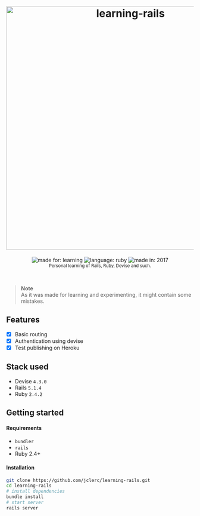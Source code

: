 <h1 align="center">
  <img alt="learning-rails" width="652" src="https://jclerc.github.io/assets/repos/banner/learning-rails.jpg">
  <br>
</h1>

<p align="center">
  <img alt="made for: learning" src="https://jclerc.github.io/assets/static/badges/made-for/learning.svg">
  <img alt="language: ruby" src="https://jclerc.github.io/assets/static/badges/language/ruby.svg">
  <img alt="made in: 2017" src="https://jclerc.github.io/assets/static/badges/made-in/2017.svg">
  <br>
  <sub>Personal learning of Rails, Ruby, Devise and such.</sub>
</p>
<br>

> **Note** \
> As it was made for learning and experimenting, it might contain some mistakes.

## Features

- [x] Basic routing
- [x] Authentication using devise
- [x] Test publishing on Heroku

## Stack used

- Devise `4.3.0`
- Rails `5.1.4`
- Ruby `2.4.2`

## Getting started

#### Requirements

- `bundler`
- `rails`
- Ruby 2.4+

#### Installation

```sh
git clone https://github.com/jclerc/learning-rails.git
cd learning-rails
# install dependencies
bundle install
# start server
rails server
```
